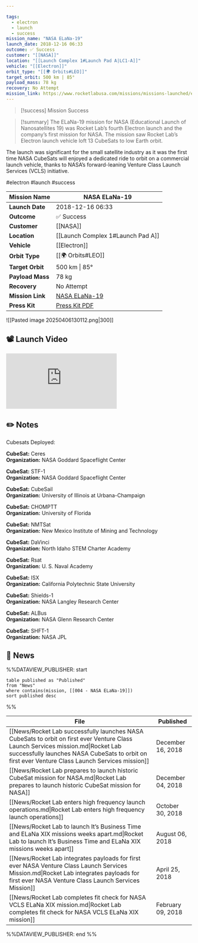 ```yaml
---

tags:
  - electron
  - launch
  - success
mission_name: "NASA ELaNa-19"
launch_date: 2018-12-16 06:33
outcome: ✅ Success
customer: "[[NASA]]"
location: "[[Launch Complex 1#Launch Pad A|LC1-A]]"
vehicle: "[[Electron]]"
orbit_type: "[[🌍 Orbits#LEO]]"
target_orbit: 500 km | 85°
payload_mass: 78 kg
recovery: No Attempt
mission_link: https://www.rocketlabusa.com/missions/missions-launched/elana-19/
---
```


>[!success] Mission Success

>[!summary] 
The ELaNa-19 mission for NASA (Educational Launch of Nanosatellites 19) was Rocket Lab’s fourth Electron launch and the company’s first mission for NASA. The mission saw Rocket Lab’s Electron launch vehicle loft 13 CubeSats to low Earth orbit.
>
The launch was significant for the small satellite industry as it was the first time NASA CubeSats will enjoyed a dedicated ride to orbit on a commercial launch vehicle, thanks to NASA’s forward-leaning Venture Class Launch Services (VCLS) initiative. 


#electron #launch #success

| **Mission Name** | NASA ELaNa-19                                                                                    |
| ---------------- | ------------------------------------------------------------------------------------------------ |
| **Launch Date**  | 2018-12-16 06:33                                                                                 |
| **Outcome**      | ✅ Success                                                                                        |
| **Customer**     | [[NASA]]                                                                                         |
| **Location**     | [[Launch Complex 1#Launch Pad A]]                                                                |
| **Vehicle**      | [[Electron]]                                                                                     |
| **Orbit Type**   | [[🌍 Orbits#LEO]]                                                                                |
| **Target Orbit** | 500 km &#124; 85°                                                                                |
| **Payload Mass** | 78 kg                                                                                            |
| **Recovery**     | No Attempt                                                                                       |
| **Mission Link** | [NASA ELaNa-19](https://www.rocketlabusa.com/missions/missions-launched/elana-19/)               |
| **Press Kit**    | [Press Kit PDF](https://rocketlabcorp.com/assets/Uploads/NASA-ELANA19-Presskit-December2019.pdf) |

![[Pasted image 20250406130112.png|300]]

## 📽️ Launch Video

<div class="responsive-video">
<iframe src="https://www.youtube.com/embed/F7Kr3664hJs" title="Rocket Lab&#39;s Electron - NASA ELaNa-19 Mission" frameborder="0" allow="accelerometer; autoplay; clipboard-write; encrypted-media; gyroscope; picture-in-picture; web-share" referrerpolicy="strict-origin-when-cross-origin" allowfullscreen></iframe>   
</div>

## ✏️ Notes

Cubesats Deployed:

**CubeSat:** Ceres  
**Organization:** NASA Goddard Spaceflight Center

**CubeSat:** STF-1  
**Organization:** NASA Goddard Spaceflight Center

**CubeSat:** CubeSail  
**Organization:** University of Illinois at Urbana-Champaign

**CubeSat:** CHOMPTT  
**Organization:** University of Florida

**CubeSat:** NMTSat  
**Organization:** New Mexico Institute of Mining and Technology

**CubeSat:** DaVinci  
**Organization:** North Idaho STEM Charter Academy

**CubeSat:** Rsat  
**Organization:** U. S. Naval Academy

**CubeSat:** ISX  
**Organization:** California Polytechnic State University

**CubeSat:** Shields-1  
**Organization:** NASA Langley Research Center

**CubeSat:** ALBus  
**Organization:** NASA Glenn Research Center

**CubeSat:** SHFT-1  
**Organization:** NASA JPL


## 📰 News
%%DATAVIEW_PUBLISHER: start
```
table published as "Published"
from "News"
where contains(mission, [[004 - NASA ELaNa-19]])
sort published desc
```
%%

| File                                                                                                                                                                                                                                 | Published         |
| ------------------------------------------------------------------------------------------------------------------------------------------------------------------------------------------------------------------------------------ | ----------------- |
| [[News/Rocket Lab successfully launches NASA CubeSats to orbit on first ever Venture Class Launch Services mission.md\|Rocket Lab successfully launches NASA CubeSats to orbit on first ever Venture Class Launch Services mission]] | December 16, 2018 |
| [[News/Rocket Lab prepares to launch historic CubeSat mission for NASA.md\|Rocket Lab prepares to launch historic CubeSat mission for NASA]]                                                                                         | December 04, 2018 |
| [[News/Rocket Lab enters high frequency launch operations.md\|Rocket Lab enters high frequency launch operations]]                                                                                                                   | October 30, 2018  |
| [[News/Rocket Lab to launch It’s Business Time and ELaNa XIX missions weeks apart.md\|Rocket Lab to launch It’s Business Time and ELaNa XIX missions weeks apart]]                                                                   | August 06, 2018   |
| [[News/Rocket Lab integrates payloads for first ever NASA Venture Class Launch Services Mission.md\|Rocket Lab integrates payloads for first ever NASA Venture Class Launch Services Mission]]                                       | April 25, 2018    |
| [[News/Rocket Lab completes fit check for NASA VCLS ELaNa XIX mission.md\|Rocket Lab completes fit check for NASA VCLS ELaNa XIX mission]]                                                                                           | February 09, 2018 |

%%DATAVIEW_PUBLISHER: end %%